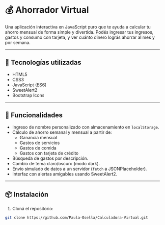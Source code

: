 # 💰 Ahorrador Virtual

Una aplicación interactiva en JavaScript puro que te ayuda a calcular tu ahorro mensual de forma simple y divertida. Podés ingresar tus ingresos, gastos y consumo con tarjeta, y ver cuánto dinero lográs ahorrar al mes y por semana.


---

## 🚀 Tecnologías utilizadas

- HTML5
- CSS3
- JavaScript (ES6)
- SweetAlert2
- Bootstrap Icons

---

## 🧠 Funcionalidades

- Ingreso de nombre personalizado con almacenamiento en `localStorage`.
- Cálculo de ahorro semanal y mensual a partir de:
  - Ganancia mensual
  - Gastos de servicios
  - Gastos de comida
  - Gastos con tarjeta de crédito
- Búsqueda de gastos por descripción.
- Cambio de tema claro/oscuro (modo dark).
- Envío simulado de datos a un servidor (`fetch` a JSONPlaceholder).
- Interfaz con alertas amigables usando SweetAlert2.

---

## 📦 Instalación

1. Cloná el repositorio:
```bash
git clone https://github.com/Paula-Osella/Calculadora-Virtual.git
